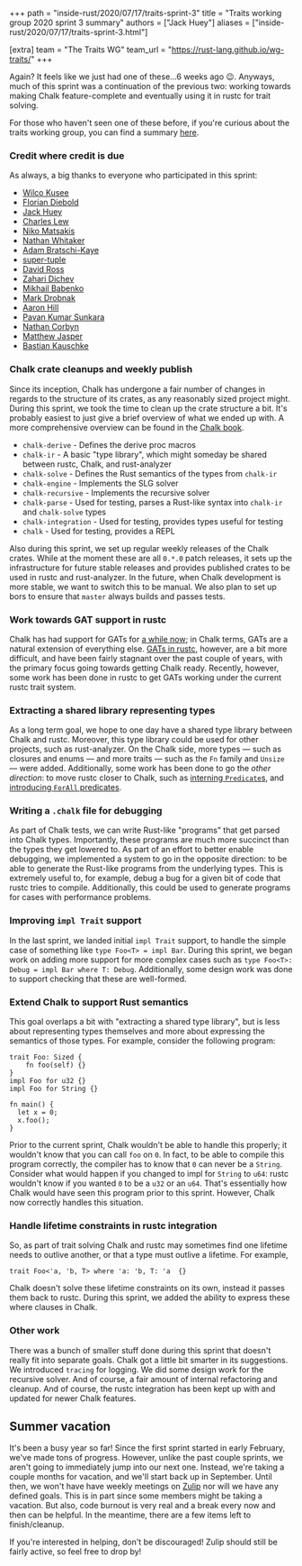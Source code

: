 +++
path = "inside-rust/2020/07/17/traits-sprint-3"
title = "Traits working group 2020 sprint 3 summary"
authors = ["Jack Huey"]
aliases = ["inside-rust/2020/07/17/traits-sprint-3.html"]

[extra]
team = "The Traits WG"
team_url = "https://rust-lang.github.io/wg-traits/"
+++

Again? It feels like we just had one of these...6 weeks ago 😉. Anyways, much of this sprint was a continuation of the previous two: working towards making Chalk feature-complete and eventually using it in rustc for trait solving.

For those who haven't seen one of these before, if you're curious about the traits working group, you can find a summary [here](https://rust-lang.github.io/wg-traits/).

### Credit where credit is due

As always, a big thanks to everyone who participated in this sprint:

* [Wilco Kusee]
* [Florian Diebold]
* [Jack Huey]
* [Charles Lew]
* [Niko Matsakis]
* [Nathan Whitaker]
* [Adam Bratschi-Kaye]
* [super-tuple]
* [David Ross]
* [Zahari Dichev]
* [Mikhail Babenko]
* [Mark Drobnak]
* [Aaron Hill]
* [Pavan Kumar Sunkara]
* [Nathan Corbyn]
* [Matthew Jasper]
* [Bastian Kauschke]

[Wilco Kusee]: https://github.com/detrumi
[Charles Lew]: https://github.com/crlf0710
[Niko Matsakis]: https://github.com/nikomatsakis
[Jack Huey]: https://github.com/jackh726
[Florian Diebold]: https://github.com/flodiebold
[Nathan Whitaker]: https://github.com/nathanwhit
[Adam Bratschi-Kaye]: https://github.com/adamrk
[super-tuple]: https://github.com/super-tuple
[David Ross]: https://github.com/daboross
[Zahari Dichev]: https://github.com/zaharidichev
[Mikhail Babenko]: https://github.com/Areredify
[Mark Drobnak]: https://github.com/Mcat12
[Aaron Hill]: https://github.com/Aaron1011
[Pavan Kumar Sunkara]: https://github.com/pksunkara
[Nathan Corbyn]: https://github.com/doctorn
[Matthew Jasper]: https://github.com/matthewjasper
[Bastian Kauschke]: https://github.com/lcnr

### Chalk crate cleanups and weekly publish

Since its inception, Chalk has undergone a fair number of changes in regards to the structure of its crates, as any reasonably sized project might. During this sprint, we took the time to clean up the crate structure a bit. It's probably easiest to just give a brief overview of what we ended up with. A more comprehensive overview can be found in the [Chalk book](http://rust-lang.github.io/chalk/book/what_is_chalk/crates.html).
- `chalk-derive` - Defines the derive proc macros
- `chalk-ir` - A basic "type library", which might someday be shared between rustc, Chalk, and rust-analyzer
- `chalk-solve` - Defines the Rust semantics of the types from `chalk-ir`
- `chalk-engine` - Implements the SLG solver
- `chalk-recursive` - Implements the recursive solver
- `chalk-parse` - Used for testing, parses a Rust-like syntax into `chalk-ir` and `chalk-solve` types
- `chalk-integration` - Used for testing, provides types useful for testing
- `chalk` - Used for testing, provides a REPL

Also during this sprint, we set up regular weekly releases of the Chalk crates. While at the moment these are all `0.*.0` patch releases, it sets up the infrastructure for future stable releases and provides published crates to be used in rustc and rust-analyzer. In the future, when Chalk development is more stable, we want to switch this to be manual. We also plan to set up bors to ensure that `master` always builds and passes tests.

### Work towards GAT support in rustc

Chalk has had support for GATs for [a while now](https://github.com/rust-lang/chalk/pull/145); in Chalk terms, GATs are a natural extension of everything else. [GATs in rustc](https://github.com/rust-lang/rust/issues/44265), however, are a bit more difficult, and have been fairly stagnant over the past couple of years, with the primary focus going towards getting Chalk ready. Recently, however, some work has been done in rustc to get GATs working under the current rustc trait system.

### Extracting a shared library representing types

As a long term goal, we hope to one day have a shared type library between Chalk and rustc. Moreover, this type library could be used for other projects, such as rust-analyzer. On the Chalk side, more types — such as closures and enums — and more traits — such as the `Fn` family and `Unsize` — were added. Additionally, some work has been done to go the *other direction*: to move rustc closer to Chalk, such as [interning `Predicate`s](https://github.com/rust-lang/rust/pull/72055), and [introducing `ForAll` predicates](https://github.com/rust-lang/rust/pull/73503).

### Writing a `.chalk` file for debugging

As part of Chalk tests, we can write Rust-like "programs" that get parsed into Chalk types. Importantly, these programs are much more succinct than the types they get lowered to. As part of an effort to better enable debugging, we implemented a system to go in the opposite direction: to be able to generate the Rust-like programs from the underlying types. This is extremely useful to, for example, debug a bug for a given bit of code that rustc tries to compile. Additionally, this could be used to generate programs for cases with performance problems.

### Improving `impl Trait` support

In the last sprint, we landed initial `impl Trait` support, to handle the simple case of something like `type Foo<T> = impl Bar`. During this sprint, we began work on adding more support for more complex cases such as `type Foo<T>: Debug = impl Bar where T: Debug`. Additionally, some design work was done to support checking that these are well-formed.

### Extend Chalk to support Rust semantics

This goal overlaps a bit with "extracting a shared type library", but is less about representing types themselves and more about expressing the semantics of those types. For example, consider the following program:

```
trait Foo: Sized {
    fn foo(self) {}
}
impl Foo for u32 {}
impl Foo for String {}

fn main() {
  let x = 0;
  x.foo();
}
```
Prior to the current sprint, Chalk wouldn't be able to handle this properly; it wouldn't know that you can call `foo` on `0`. In fact, to be able to compile this program correctly, the compiler has to know that `0` can never be a `String`. Consider what would happen if you changed to impl for `String` to `u64`: rustc wouldn't know if you wanted `0` to be a `u32` or an `u64`. That's essentially how Chalk would have seen this program prior to this sprint. However, Chalk now correctly handles this situation.

### Handle lifetime constraints in rustc integration

So, as part of trait solving Chalk and rustc may sometimes find one lifetime needs to outlive another, or that a type must outlive a lifetime. For example,

```
trait Foo<'a, 'b, T> where 'a: 'b, T: 'a  {}
```
Chalk doesn't solve these lifetime constraints on its own, instead it passes them back to rustc. During this sprint, we added the ability to express these where clauses in Chalk.

### Other work

There was a bunch of smaller stuff done during this sprint that doesn't really fit into separate goals. Chalk got a little bit smarter in its suggestions. We introduced `tracing` for logging. We did some design work for the recursive solver. And of course, a fair amount of internal refactoring and cleanup. And of course, the rustc integration has been kept up with and updated for newer Chalk features.

## Summer vacation

It's been a busy year so far! Since the first sprint started in early February, we've made tons of progress. However, unlike the past couple sprints, we aren't going to immediately jump into our next one. Instead, we're taking a couple months for vacation, and we'll start back up in September. Until then, we won't have have weekly meetings on [Zulip](https://rust-lang.zulipchat.com/#narrow/stream/144729-wg-traits) nor will we have any defined goals. This is in part since some members might be taking a vacation. But also, code burnout is very real and a break every now and then can be helpful. In the meantime, there are a few items left to finish/cleanup.

If you're interested in helping, don't be discouraged! Zulip should still be fairly active, so feel free to drop by!
